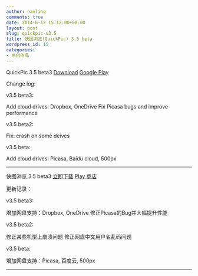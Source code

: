 ```yaml
---
author: nanling
comments: true
date: 2014-6-12 15:12:00+08:00
layout: post
slug: quickpic-v3.5
title: 快图浏览(QuickPic) 3.5 beta
wordpress_id: 15
categories:
- 原创作品
---
```


QuickPic 3.5 beta3 [Download](/assets/quickpic_3.5b3.apk) [Google Play](https://play.google.com/store/apps/details?id=com.alensw.PicFolder)

Change log:

v3.5 beta3:

Add cloud drives: Dropbox, OneDrive
Fix Picasa bugs and improve performance

v3.5 beta2:

Fix: crash on some deives

v3.5 beta:

Add cloud drives: Picasa, Baidu cloud, 500px


----------------

快图浏览 3.5 beta3 [立即下载](/assets/QuickPic_3.5b3.apk) [Play 商店](https://play.google.com/store/apps/details?id=com.alensw.PicFolder)

更新记录：

v3.5 beta3:

增加网盘支持：Dropbox, OneDrive
修正Picasa的Bug并大幅提升性能

v3.5 beta2:

修正某些机型上崩溃问题
修正网盘中文用户名乱码问题

v3.5 beta:

增加网盘支持：Picasa, 百度云, 500px

----------------
